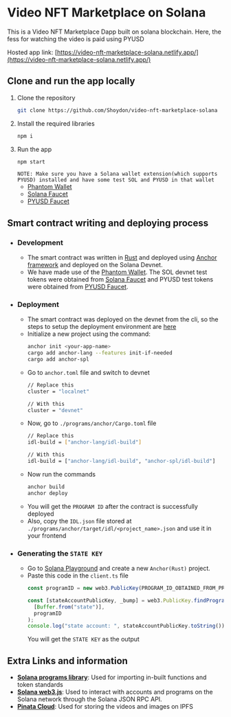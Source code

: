 # Video NFT Marketplace on Solana

This is a Video NFT Marketplace Dapp built on solana blockchain. Here, the fess for watching the video is paid using PYUSD

Hosted app link: [https://video-nft-marketplace-solana.netlify.app/](https://video-nft-marketplace-solana.netlify.app/)

## Clone and run the app locally
1. Clone the repository
   ```sh
   git clone https://github.com/Shoydon/video-nft-marketplace-solana
   ```
2. Install the required libraries
   ```sh
   npm i
   ```
3. Run the app
   ```sh
   npm start
   ```
   `NOTE: Make sure you have a Solana wallet extension(which supports PYUSD) installed and have some test SOL and PYUSD in that wallet`
   * [Phantom Wallet](https://phantom.app/)
   * [Solana Faucet](https://faucet.solana.com/) 
   * [PYUSD Faucet](https://faucet.paxos.com/)
  
## Smart contract writing and deploying process
* ### Development
  * The smart contract was written in [Rust](https://doc.rust-lang.org/stable/book/) and deployed using [Anchor framework](https://www.anchor-lang.com/) and deployed on the Solana Devnet.
  * We have made use of the [Phantom Wallet](https://phantom.app/). The SOL devnet test tokens were obtained from [Solana Faucet](https://faucet.solana.com/) and PYUSD test tokens were obtained from [PYUSD Faucet](https://faucet.paxos.com/). 
* ### Deployment
  *  The smart contract was deployed on the devnet from the cli, so the steps to setup the deployment environment are [here](https://www.anchor-lang.com/docs/installation)
    *  Initialize a new project using the command:
        ```sh
        anchor init <your-app-name>
        cargo add anchor-lang --features init-if-needed
        cargo add anchor-spl
        ```
    *  Go to `anchor.toml` file and switch to devnet
        ```sh
        // Replace this
        cluster = "localnet"

        // With this
        cluster = "devnet"
        ```
    *  Now, go to `./programs/anchor/Cargo.toml` file
        ```sh
        // Replace this
        idl-build = ["anchor-lang/idl-build"]

        // With this
        idl-build = ["anchor-lang/idl-build", "anchor-spl/idl-build"]
        ```
    *  Now run the commands
        ```sh
        anchor build
        anchor deploy
        ```
    *  You will get the `PROGRAM ID` after the contract is successfully deployed
    *  Also, copy the `IDL.json` file stored at `./programs/anchor/target/idl/<project_name>.json` and use it in your frontend
* ### Generating the `STATE KEY`
  *  Go to [Solana Playground](https://beta.solpg.io/) and create a new `Anchor(Rust)` project.
  *  Paste this code in the `client.ts` file
        ```typescript
        const programID = new web3.PublicKey(PROGRAM_ID_OBTAINED_FROM_PREVIOUS_STEP);

        const [stateAccountPublicKey, _bump] = web3.PublicKey.findProgramAddressSync(
          [Buffer.from("state")],
          programID
        );
        console.log("state account: ", stateAccountPublicKey.toString());
        ```
        You will get the `STATE KEY` as the output

## Extra Links and information
* [**Solana programs library**](https://spl.solana.com/): Used for importing in-built functions and token standards
* [**Solana web3.js**](https://solana-labs.github.io/solana-web3.js/): Used  to interact with accounts and programs on the Solana network through the Solana JSON RPC API.
* [**Pinata Cloud**](https://docs.pinata.cloud/quickstart): Used for storing the videos and images on IPFS